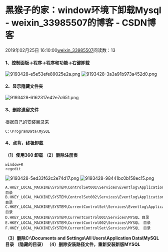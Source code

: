 # 黑猴子的家：window环境下卸载Mysql - weixin_33985507的博客 - CSDN博客
2019年02月25日 16:10:00[weixin_33985507](https://me.csdn.net/weixin_33985507)阅读数：13
#### 1、控制面板->程序->程序和功能->右键卸载
![9193428-e5e53efe89025e2a.png](https://upload-images.jianshu.io/upload_images/9193428-e5e53efe89025e2a.png)
![9193428-3a3a91b973a452d0.png](https://upload-images.jianshu.io/upload_images/9193428-3a3a91b973a452d0.png)
#### 2、显示隐藏文件夹
![9193428-6162317e42e7c651.png](https://upload-images.jianshu.io/upload_images/9193428-6162317e42e7c651.png)
#### 3、删除遗留文件
根据自己的安装目录来
```
C:\ProgramData\MySQL
```
#### 4、点背，终极卸载
**（1）使用360 卸载**
**（2）删除注册表**
```
window+R
regedit
```
![9193428-5ed33f62c2e74d17.png](https://upload-images.jianshu.io/upload_images/9193428-5ed33f62c2e74d17.png)
![9193428-98441bc0b158ec15.png](https://upload-images.jianshu.io/upload_images/9193428-98441bc0b158ec15.png)
```
A.HKEY_LOCAL_MACHINE\SYSTEM\ControlSet001\Services\Eventlog\Application\MySQL 目录
B.HKEY_LOCAL_MACHINE\SYSTEM\ControlSet002\Services\Eventlog\Application\MySQL 目录
C.HKEY_LOCAL_MACHINE\SYSTEM\CurrentControlSet\Services\Eventlog\Application\MySQL 目录
D.HKEY_LOCAL_MACHINE\SYSTEM\CurrentControl001\Services\MYSQL 目录
E.HKEY_LOCAL_MACHINE\SYSTEM\CurrentControl002\Services\MYSQL　目录
F.HKEY_LOCAL_MACHINE\SYSTEM\CurrentControlSet\Services\MYSQL　目录
```
**（3）删除C:\Documents and Settings\All Users\Application Data\MySQL 目录 （隐藏的目录）**
**（4）删除安装路径文件，重新安装新版MYSQL**
